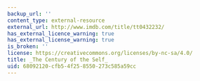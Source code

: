 ```yaml
---
backup_url: ''
content_type: external-resource
external_url: http://www.imdb.com/title/tt0432232/
has_external_licence_warning: true
has_external_license_warning: true
is_broken: ''
license: https://creativecommons.org/licenses/by-nc-sa/4.0/
title: _The Century of the Self_
uid: 68092120-cfb5-4f25-8550-273c585a59cc
---
```

